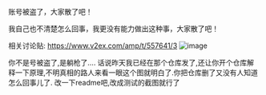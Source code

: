 账号被盗了，大家散了吧！

我自己也不清楚怎么回事，我更没有能力做出这种事，大家散了吧！

相关讨论贴: https://www.v2ex.com/amp/t/557641/3
![image](https://github.com/John-L-Smith/56548329-684d6f00-65b2-11e9-8193-ba6bfdb8fd3f.png)

你不是号被盗了,是躺枪了....
话说昨天我已经在那个仓库发了,还让你开个仓库解释一下原理,不明真相的路人来看一眼这个图就明白了.你把仓库删了又没有人知道怎么回事儿了.
改一下readme吧,改成测试的截图就行了
